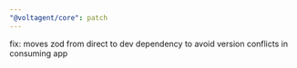 ```yaml
---
"@voltagent/core": patch
---
```


fix: moves zod from direct to dev dependency to avoid version conflicts in consuming app
